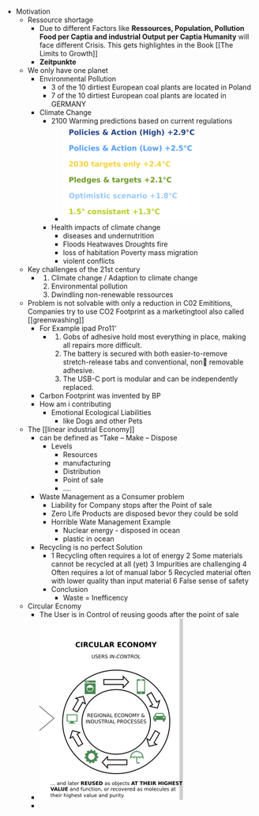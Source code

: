 - Motivation
	- Ressource shortage
		- Due to different Factors like **Ressources, Population, Pollution Food per Captia and industrial Output per Captia Humanity** will face different Crisis. This gets highlightes in the Book [[The Limits to Growth]]
		- **Zeitpunkte**
	- We only have one planet
		- Environmental Pollution
			- 3 of the 10 dirtiest European coal plants are 
			  located in Poland
			- 7 of the 10 dirtiest European coal plants are 
			  located in GERMANY
		- Climate Change
			- 2100 Warming predictions based on current regulations
				- ![image.png](../assets/image_1658398758703_0.png)
			- Health impacts of climate change
				- diseases and undernutrition
				- Floods Heatwaves Droughts fire
				- loss of habitation Poverty mass migration
				- violent conflicts
	- Key challenges of the 21st century
		- 1) Climate change / Adaption to climate change
		  2) Environmental pollution
		  3) Dwindling non-renewable ressources
	- Problem is not solvable with only a reduction in C02 Emititions, Companies try to use CO2 Footprint as a marketingtool also called [[greenwashing]]
		- For Example ipad Pro11'
			- 1) Gobs of adhesive hold most everything in place, making all repairs more difficult.
			  2) The battery is secured with both easier-to-remove stretch-release tabs and conventional, non removable adhesive.
			  3) The USB-C port is modular and can be independently replaced.
		- Carbon Footprint was invented by BP
		- How am i contributing
			- Emotional Ecological Liabilities
				- like Dogs and other Pets
	- The [[linear industrial Economy]]
		- can be defined as “Take – Make – Dispose
			- Levels
				- Resources
				- manufacturing
				- Distribution
				- Point of sale
				- ....
		- Waste Management as a Consumer problem
			- Liability for Company stops after the Point of sale
			- Zero Life Products are disposed bevor they could be sold
			- Horrible Wate Management Example
				- Nuclear energy - disposed in ocean
				- plastic in ocean
		- Recycling is no perfect Solution
			- 1 Recycling often requires a lot of energy
			  2 Some materials cannot be recycled at all (yet)
			  3 Impurities are challenging
			  4 Often requires a lot of manual labor
			  5 Recycled material often with lower quality than input material
			  6 False sense of safety
			- Conclusion
				- Waste = Inefficency
	- Circular Ecnomy
		- The User is in Control of reusing goods after the point of sale
		- ![image.png](../assets/image_1658399940377_0.png)
		-